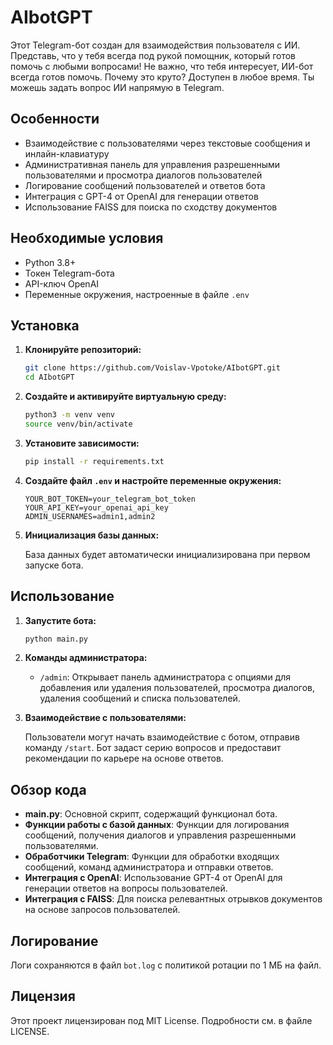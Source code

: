 # AIbotGPT

Этот Telegram-бот создан для взаимодействия пользователя с ИИ. 
Представь, что у тебя всегда под рукой помощник, который готов помочь с любыми вопросами! 
Не важно, что тебя интересует,  ИИ-бот всегда готов помочь.
Почему это круто?
Доступен в любое время. Ты можешь задать вопрос ИИ напрямую в Telegram.

## Особенности

- Взаимодействие с пользователями через текстовые сообщения и инлайн-клавиатуру
- Административная панель для управления разрешенными пользователями и просмотра диалогов пользователей
- Логирование сообщений пользователей и ответов бота
- Интеграция с GPT-4 от OpenAI для генерации ответов
- Использование FAISS для поиска по сходству документов

## Необходимые условия

- Python 3.8+
- Токен Telegram-бота
- API-ключ OpenAI
- Переменные окружения, настроенные в файле `.env`

## Установка

1. **Клонируйте репозиторий:**

    ```bash
    git clone https://github.com/Voislav-Vpotoke/AIbotGPT.git
    cd AIbotGPT
    ```

2. **Создайте и активируйте виртуальную среду:**

    ```bash
    python3 -m venv venv
    source venv/bin/activate
    ```

3. **Установите зависимости:**

    ```bash
    pip install -r requirements.txt
    ```

4. **Создайте файл `.env` и настройте переменные окружения:**

    ```env
    YOUR_BOT_TOKEN=your_telegram_bot_token
    YOUR_API_KEY=your_openai_api_key
    ADMIN_USERNAMES=admin1,admin2
    ```

5. **Инициализация базы данных:**

    База данных будет автоматически инициализирована при первом запуске бота.

## Использование

1. **Запустите бота:**

    ```bash
    python main.py
    ```

2. **Команды администратора:**

    - `/admin`: Открывает панель администратора с опциями для добавления или удаления пользователей, просмотра диалогов, удаления сообщений и списка пользователей.

3. **Взаимодействие с пользователями:**

    Пользователи могут начать взаимодействие с ботом, отправив команду `/start`. Бот задаст серию вопросов и предоставит рекомендации по карьере на основе ответов.

## Обзор кода

- **main.py**: Основной скрипт, содержащий функционал бота.
- **Функции работы с базой данных**: Функции для логирования сообщений, получения диалогов и управления разрешенными пользователями.
- **Обработчики Telegram**: Функции для обработки входящих сообщений, команд администратора и отправки ответов.
- **Интеграция с OpenAI**: Использование GPT-4 от OpenAI для генерации ответов на вопросы пользователей.
- **Интеграция с FAISS**: Для поиска релевантных отрывков документов на основе запросов пользователей.

## Логирование

Логи сохраняются в файл `bot.log` с политикой ротации по 1 МБ на файл.

## Лицензия

Этот проект лицензирован под MIT License. Подробности см. в файле LICENSE.
